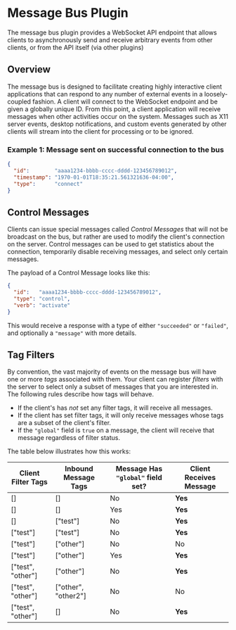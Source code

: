 # Message Bus Plugin

The message bus plugin provides a WebSocket API endpoint that allows clients to asynchronously send and receive arbitrary events from other clients, or from the API itself (via other plugins)

## Overview

The message bus is designed to facilitate creating highly interactive client applications that can respond to any number of external events in a loosely-coupled fashion.  A client will connect to the WebSocket endpoint and be given a globally unique ID.  From this point, a client application will receive messages when other activities occur on the system.  Messages such as X11 server events, desktop notifications, and custom events generated by other clients will stream into the client for processing or to be ignored.

### Example 1: Message sent on successful connection to the bus
```json
{
  "id":        "aaaa1234-bbbb-cccc-dddd-123456789012",
  "timestamp": "1970-01-01T18:35:21.561321636-04:00",
  "type":      "connect"
}
```


## Control Messages

Clients can issue special messages called _Control Messages_ that will not be broadcast on the bus, but rather are used to modify the client's connection on the server.  Control messages can be used to get statistics about the connection, temporarily disable receiving messages, and select only certain messages.

The payload of a Control Message looks like this:

```json
{
  "id":   "aaaa1234-bbbb-cccc-dddd-123456789012",
  "type": "control",
  "verb": "activate"
}

```

This would receive a response with a type of either `"succeeded"` or `"failed"`, and optionally a `"message"` with more details.


## Tag Filters

By convention, the vast majority of events on the message bus will have one or more _tags_ associated with them.  Your client can register _filters_ with the server to select only a subset of messages that you are interested in.  The following rules describe how tags will behave.

* If the client's has _not_ set any filter tags, it will receive all messages.
* If the client has set filter tags, it will only receive messages whose tags are a subset of the client's filter.
* If the `"global"` field is `true` on a message, the client will receive that message regardless of filter status.

The table below illustrates how this works:

| Client Filter Tags                | Inbound Message Tags                 | Message Has `"global"` field set? | Client Receives Message  |
| --------------------------------- | ------------------------------------ | --------------------------------- | ------------------------ |
| []                                | []                                   | No                                | **Yes**                  |
| []                                | []                                   | Yes                               | **Yes**                  |
| []                                | ["test"]                             | No                                | **Yes**                  |
| ["test"]                          | ["test"]                             | No                                | **Yes**                  |
| ["test"]                          | ["other"]                            | No                                | No                       |
| ["test"]                          | ["other"]                            | Yes                               | **Yes**                  |
| ["test", "other"]                 | ["other"]                            | No                                | **Yes**                  |
| ["test", "other"]                 | ["other", "other2"]                  | No                                | No                       |
| ["test", "other"]                 | []                                   | No                                | **Yes**                  |

